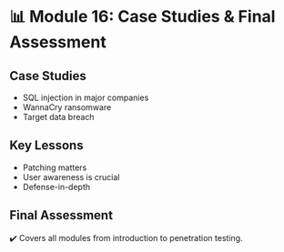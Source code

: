 # 📊 Module 16: Case Studies & Final Assessment

## Case Studies
- SQL injection in major companies
- WannaCry ransomware
- Target data breach

## Key Lessons
- Patching matters
- User awareness is crucial
- Defense-in-depth

## Final Assessment
✔️ Covers all modules from introduction to penetration testing.
